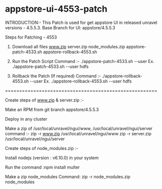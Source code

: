 # appstore-ui-4553-patch

INTRODUCTION:-  This Patch is used for get appstore UI in released unravel versions - 4.5.5.3.
Base Branch for UI:  appstore/4.5.5.3 

Steps for Patching - 4553

 1.  Download all files 
www.zip
server.zip
node_modules.zip
appstore-patch-4533.sh
appstore-rollback-4553.sh

 2. Run the Patch Script 
  Command :-  ./appstore-patch-4533.sh --user <username>
  Ex. ./appstore-patch-4533.sh --user hdfs

 3. Rollback the Patch (If required)
 Command :- ./appstore-rollback-4553.sh --user <username>
    Ex. ./appstore-rollback-4553.sh --user hdfs




======================================================

 Create steps of www.zip & server.zip :-

 Make an RPM from git branch appstore/4.5.5.3

 Deploy in any cluster
      
 Make a zip of /usr/local/unravel/ngui/www, /usr/local/unravel/ngui/server
  command :-  zip -r  www.zip /usr/local/unravel/ngui/www
                       zip -r  server.zip /usr/local/unravel/ngui/server



 Create steps of node_modules.zip :-

Install nodejs (version : v6.10.0)  in your system 

Run the command :npm install multer 

Make a zip node_modules
  Command: zip -r node_modules.zip node_modules
